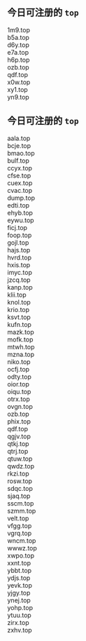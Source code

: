 
## 今日可注册的 `top`
>
1m9.top   
b5a.top   
d6y.top   
e7a.top   
h6p.top   
ozb.top   
qdf.top   
x0w.top   
xy1.top   
yn9.top   


## 今日可注册的 `top`
>
aala.top   
bcje.top   
bmao.top   
bulf.top   
ccyx.top   
cfse.top   
cuex.top   
cvac.top   
dump.top   
edti.top   
ehyb.top   
eywu.top   
ficj.top   
foop.top   
gojl.top   
hajs.top   
hvrd.top   
hxis.top   
imyc.top   
jzcq.top   
kanp.top   
klii.top   
knol.top   
krio.top   
ksvt.top   
kufn.top   
mazk.top   
mofk.top   
mtwh.top   
mzna.top   
niko.top   
ocfj.top   
odty.top   
oior.top   
oiqu.top   
otrx.top   
ovgn.top   
ozb.top   
phix.top   
qdf.top   
qgjv.top   
qtkj.top   
qtrj.top   
qtuw.top   
qwdz.top   
rkzi.top   
rosw.top   
sdqc.top   
sjaq.top   
sscm.top   
szmm.top   
velt.top   
vfgg.top   
vgrq.top   
wncm.top   
wwwz.top   
xwpo.top   
xxnt.top   
ybbt.top   
ydjs.top   
yevk.top   
yjgy.top   
ynej.top   
yohp.top   
ytuu.top   
zirx.top   
zxhv.top   

